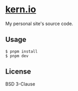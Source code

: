 # [kern.io](http://www.kern.io)

My personal site's source code.

## Usage

    $ pnpm install
    $ pnpm dev

## License

BSD 3-Clause

